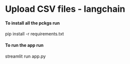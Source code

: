 # Upload CSV files - langchain

#### To install all the pckgs run
pip install -r requirements.txt

#### To run the app run
streamlit run app.py